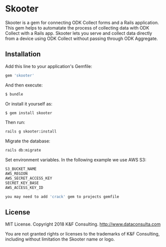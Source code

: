 # Skooter
Skooter is a gem for connecting ODK Collect forms and a Rails application. This gem helps to automatate the process of collecting data with ODK Collect with a Rails app. Skooter lets you serve and collect data directly from a device using ODK Collect without passing through ODK Aggregate.

## Installation
Add this line to your application's Gemfile:

```ruby
gem 'skooter'
```

And then execute:
```bash
$ bundle
```

Or install it yourself as:
```bash
$ gem install skooter
```

Then run:
```bash
rails g skooter:install
```

Migrate the database:
```bash
rails db:migrate
```

Set environment variables. In the following example we use AWS S3:
```bash
S3_BUCKET_NAME
AWS_REGION
AWS_SECRET_ACCESS_KEY
SECRET_KEY_BASE
AWS_ACCESS_KEY_ID
```

```bash
you may need to add 'crack' gem to projects gemfile
```


## License

MIT License. Copyright 2018 K&F Consulting. http://www.dataconsulta.com

You are not granted rights or licenses to the trademarks of K&F Consulting, including without limitation the Skooter name or logo.
